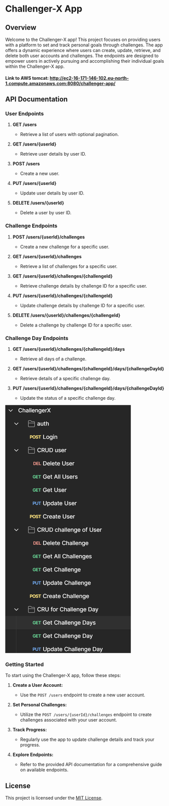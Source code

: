 # Challenger-X App

## Overview

Welcome to the Challenger-X app! This project focuses on providing users with a platform to set and track personal goals through challenges. The app offers a dynamic experience where users can create, update, retrieve, and delete both user accounts and challenges. The endpoints are designed to empower users in actively pursuing and accomplishing their individual goals within the Challenger-X app.

#### Link to AWS tomcat: http://ec2-16-171-146-102.eu-north-1.compute.amazonaws.com:8080/challenger-app/

## API Documentation

### User Endpoints

1. **GET /users**
    - Retrieve a list of users with optional pagination.

2. **GET /users/{userId}**
    - Retrieve user details by user ID.

3. **POST /users**
    - Create a new user.

4. **PUT /users/{userId}**
    - Update user details by user ID.

5. **DELETE /users/{userId}**
    - Delete a user by user ID.

### Challenge Endpoints

1. **POST /users/{userId}/challenges**
    - Create a new challenge for a specific user.

2. **GET /users/{userId}/challenges**
    - Retrieve a list of challenges for a specific user.

3. **GET /users/{userId}/challenges/{challengeId}**
    - Retrieve challenge details by challenge ID for a specific user.

4. **PUT /users/{userId}/challenges/{challengeId}**
    - Update challenge details by challenge ID for a specific user.

5. **DELETE /users/{userId}/challenges/{challengeId}**
    - Delete a challenge by challenge ID for a specific user.

### Challenge Day Endpoints

1. **GET /users/{userId}/challenges/{challengeId}/days**
    - Retrieve all days of a challenge.

2. **GET /users/{userId}/challenges/{challengeId}/days/{challengeDayId}**
    - Retrieve details of a specific challenge day.

3. **PUT /users/{userId}/challenges/{challengeId}/days/{challengeDayId}**
    - Update the status of a specific challenge day.

![img.png](img.png)

### Getting Started

To start using the Challenger-X app, follow these steps:

1. **Create a User Account:**
    - Use the `POST /users` endpoint to create a new user account.

2. **Set Personal Challenges:**
    - Utilize the `POST /users/{userId}/challenges` endpoint to create challenges associated with your user account.

3. **Track Progress:**
    - Regularly use the app to update challenge details and track your progress.

4. **Explore Endpoints:**
    - Refer to the provided API documentation for a comprehensive guide on available endpoints.

## License

This project is licensed under the [MIT License](LICENSE).
